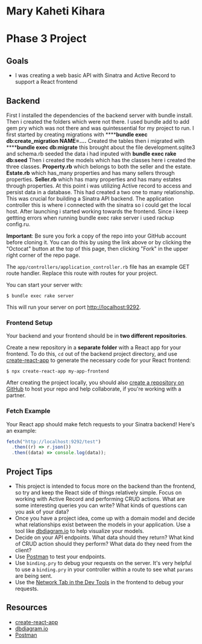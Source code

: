 # Mary Kaheti Kihara
# Phase 3 Project

## Goals

- I was creating a web basic API with Sinatra and Active Record to support a React
  frontend

##  Backend

First I installed the dependencies of the backend server with bundle install.
Then i created the folders which were not there. 
I used bundle add to add gem pry which was not there and was quintessential for my project to run.
I first started by creating migrations with ******bundle exec db:create_migration NAME=....**
Created the tables then i migrated with ******bundle exec db:migrate**
this brought about the file development.sqlite3 and schema.rb
seeded the data i had inputed with **bundle exec rake db:seed**
Then i created the models which has the classes here i created the three classes.
**Property.rb** which belongs to both the seller and  the estate.
**Estate.rb** which has_many properties and has many sellers through properties.
**Seller.rb** which has many properties and has many estates through properties.
At this point i was utilizing Active record to access and persist data in a database.
This had created a two one to many relationship.
This was crucial for building a Sinatra API backend.
The application controller this is where i connected with the sinatra so i could get the local host.
After launching i started working towards the frontend.
Since i keep gettting errors when running bundle exec rake server i used
rackup config.ru.






  

**Important**: Be sure you fork a copy of the repo into your GitHub account
before cloning it. You can do this by using the link above or by clicking the
"Octocat" button at the top of this page, then clicking "Fork" in the upper
right corner of the repo page.

[fork link]: https://github.com/learn-co-curriculum/phase-3-sinatra-react-project/fork

The `app/controllers/application_controller.rb` file has an example GET route
handler. Replace this route with routes for your project.

You can start your server with:

```console
$ bundle exec rake server
```

This will run your server on port
[http://localhost:9292](http://localhost:9292).

### Frontend Setup

Your backend and your frontend should be in **two different repositories**.

Create a new repository in a **separate folder** with a React app for your
frontend. To do this, `cd` out of the backend project directory, and use
[create-react-app][] to generate the necessary code for your React frontend:

```console
$ npx create-react-app my-app-frontend
```

After creating the project locally, you should also
[create a repository on GitHub][create repo] to host your repo and help
collaborate, if you're working with a partner.

### Fetch Example

Your React app should make fetch requests to your Sinatra backend! Here's an
example:

```js
fetch("http://localhost:9292/test")
  .then((r) => r.json())
  .then((data) => console.log(data));
```

## Project Tips

- This project is intended to focus more on the backend than the frontend, so
  try and keep the React side of things relatively simple. Focus on working with
  Active Record and performing CRUD actions. What are some interesting queries you can write? What kinds of questions can you ask of your data?
- Once you have a project idea, come up with a domain model and decide what
  relationships exist between the models in your application. Use a tool like
  [dbdiagram.io][] to help visualize your models.
- Decide on your API endpoints. What data should they return? What kind of CRUD
  action should they perform? What data do they need from the client?
- Use [Postman][postman download] to test your endpoints.
- Use `binding.pry` to debug your requests on the server. It's very helpful to use a
  `binding.pry` in your controller within a route to see what `params` are being
  sent.
- Use the [Network Tab in the Dev Tools][network tab] in the frontend to debug
  your requests.

## Resources

- [create-react-app][]
- [dbdiagram.io][]
- [Postman][postman download]

[create-react-app]: https://create-react-app.dev/docs/getting-started
[create repo]: https://docs.github.com/en/get-started/quickstart/create-a-repo
[dbdiagram.io]: https://dbdiagram.io/
[postman download]: https://www.postman.com/downloads/
[network tab]: https://developer.chrome.com/docs/devtools/network/
